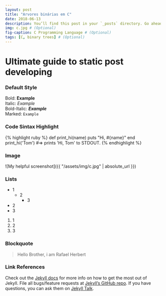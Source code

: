 ```yaml
---
layout: post
title: "Arvores binárias em C"
date: 2018-06-13
description: You’ll find this post in your `_posts` directory. Go ahead and edit it and re-build the site to see your changes.
img: c.jpg # (Optional)
fig-caption: C Programming Language # (Optional)
tags: [C, binary trees] # (Optional)
---
```

# Ultimate guide to static post developing
### Default Style

Bold: **Example** <br>
Italic: *Example* <br>
Bold-Italic: **_Example_** <br>
Marked: `Example`

### Code Sintax Highlight
{% highlight ruby %}
def print_hi(name)
  puts "Hi, #{name}"
end
print_hi('Tom')
#=> prints 'Hi, Tom' to STDOUT.
{% endhighlight %}

### Image
![My helpful screenshot]({{ "/assets/img/c.jpg" | absolute_url }})

### Lists
- 1
  - 2
    - 3
- 2
- 3

1. 1
2. 2
3. 3

### Blockquote
> Hello Brother, i am Rafael Herbert


### Link References
Check out the [Jekyll docs][jekyll-docs] for more info on how to get the most out of Jekyll. File all bugs/feature requests at [Jekyll’s GitHub repo][jekyll-gh]. If you have questions, you can ask them on [Jekyll Talk][jekyll-talk].

[jekyll-docs]: https://jekyllrb.com/docs/home
[jekyll-gh]:   https://github.com/jekyll/jekyll
[jekyll-talk]: https://talk.jekyllrb.com/
